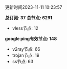 更新时间2023-11-11 10:23:57

**总订阅: 37**
**总节点: 6291**
- vless节点: 12

**google ping有效节点: 148**
- v2ray节点: 66
- trojan节点: 19
- ss节点: 63
